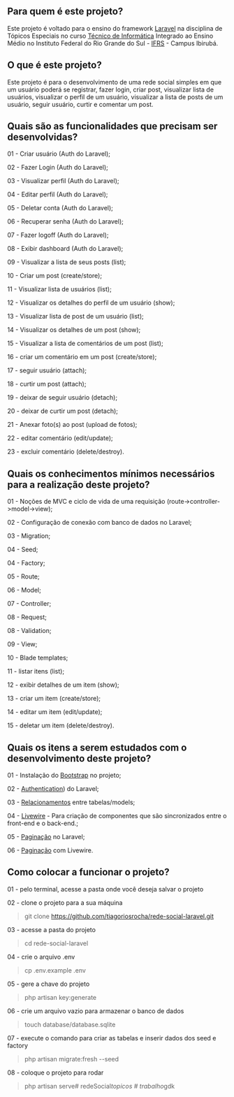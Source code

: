 ## Para quem é este projeto?

Este projeto é voltado para o ensino do framework [Laravel](https://laravel.com/) na disciplina de Tópicos Especiais no curso [Técnico de Informática](https://ifrs.edu.br/ibiruba/cursos/tecnico-integrado-ao-ensino-medio/tecnico-em-informatica/) Integrado ao Ensino Médio no Instituto Federal do Rio Grande do Sul - [IFRS](https://ifrs.edu.br/) - Campus Ibirubá.


## O que é este projeto?

Este projeto é para o desenvolvimento de uma rede social simples em que um usuário poderá se registrar, fazer login, criar post, visualizar lista de usuários, visualizar o perfil de um usuário, visualizar a lista de posts de um usuário, seguir usuário, curtir e comentar um post.


## Quais são as funcionalidades que precisam ser desenvolvidas?

01 - Criar usuário (Auth do Laravel);

02 - Fazer Login (Auth do Laravel);

03 - Visualizar perfil (Auth do Laravel);

04 - Editar perfil (Auth do Laravel);

05 - Deletar conta (Auth do Laravel);

06 - Recuperar senha (Auth do Laravel);

07 - Fazer logoff (Auth do Laravel);

08 - Exibir dashboard (Auth do Laravel);

09 - Visualizar a lista de seus posts (list);

10 - Criar um post (create/store);

11 - Visualizar lista de usuários (list);

12 - Visualizar os detalhes do perfil de um usuário (show);

13 - Visualizar lista de post de um usuário (list);

14 - Visualizar os detalhes de um post (show);

15 - Visualizar a lista de comentários de um post (list);

16 - criar um comentário em um post (create/store);

17 - seguir usuário (attach);

18 - curtir um post (attach);

19 - deixar de seguir usuário (detach);

20 - deixar de curtir um post (detach);

21 - Anexar foto(s) ao post (upload de fotos);

22 - editar comentário (edit/update);

23 - excluir comentário (delete/destroy).


## Quais os conhecimentos mínimos necessários para a realização deste projeto?

01 - Noções de MVC e ciclo de vida de uma requisição (route->controller->model->view);

02 - Configuração de conexão com banco de dados no Laravel;

03 - Migration;

04 - Seed;

04 - Factory;

05 - Route;

06 - Model;

07 - Controller;

08 - Request;

08 - Validation;

09 - View;

10 - Blade templates;

11 - listar itens (list);

12 - exibir detalhes de um item (show);

13 - criar um item (create/store);

14 - editar um item (edit/update);

15 - deletar um item (delete/destroy).


## Quais os itens a serem estudados com o desenvolvimento deste projeto?

01 - Instalação do [Bootstrap](https://laravel.com/docs/6.x/frontend) no projeto;

02 - [Authentication](https://laravel.com/docs/10.x/authentication)) do Laravel;

03 - [Relacionamentos](https://laravel.com/docs/10.x/eloquent-relationships) entre tabelas/models;

04 - [Livewire](https://laravel-livewire.com/) - Para criação de componentes que são sincronizados entre o front-end e o back-end.;

05 - [Paginação](https://laravel.com/docs/10.x/eloquent-resources#pagination) no Laravel;

06 - [Paginação](https://laravel-livewire.com/docs/2.x/pagination) com Livewire.


## Como colocar a funcionar o projeto?

01 - pelo terminal, acesse a pasta onde você deseja salvar o projeto


02 - clone o projeto para a sua  máquina

>    git clone https://github.com/tiagoriosrocha/rede-social-laravel.git

03 - acesse a pasta do projeto

>    cd rede-social-laravel

04 - crie o arquivo .env

>    cp .env.example .env

05 - gere a chave do projeto

>    php artisan key:generate

06 - crie um arquivo vazio para armazenar o banco de dados

>    touch database/database.sqlite

07 - execute o comando para criar as tabelas e inserir dados dos seed e factory

>    php artisan migrate:fresh --seed

08 - coloque o projeto para rodar

>    php artisan serve#   r e d e S o c i a l _ t o p i c o s  
 #   t r a b a l h o _ g d k  
 